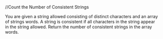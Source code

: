 //Count the Number of Consistent Strings

You are given a string allowed consisting of distinct characters and an array of strings words. 
A string is consistent if all characters in the string appear in the string allowed.
Return the number of consistent strings in the array words.

 
